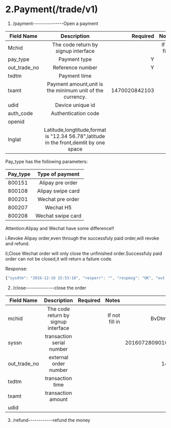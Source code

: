 # 2.Payment(/trade/v1)
1. /payment---------------Open a payment

| Field Name    | Description   | Required  | Notes 	 | Example  |
| ------------- |:-------------:| ---------:| ----------:| --------:|
|Mchid  |The code return by signup interface| |If not fill in |BvDtmKJA5mx7GpN0 |
| pay_type |Payment type|Y | | 800208|
| out_trade_no |Reference number| Y| |1470020842103 |
| txdtm |Payment time| | | |
| txamt |Payment amount,unit is the minimum unit of the currency.| 1470020842103| | 10|
| udid |Device unique id| | | |
| auth_code |Authentication code| | | |
| openid || | | |
| lnglat |Latitude,longtitude,format is "12.34 56.78",latitude in the front,demlit by one space| | | |

Pay_type has the following parameters:

|Pay_type | Type of payment   |
| ------------- |:-------------:| 
|800151  |Alipay pre order|
| 800108 |Alipay swipe card|
|800201  |Wechat pre order|
| 800207 |Wechat H5|
|800208  |Wechat swipe card|

Attention:Alipay and Wechat have some difference!!

i.Revoke Alipay order,even through the successfuly paid order,will revoke and refund.

Ii,Close Wechat order will only
close the unfinished order.Successfuly paid order can not be closed,it will return a failure code.

Response:
```javascript
{"sysdtm": "2016-12-16 15:53:18", "resperr": "", "respmsg": "OK", "out_trade_no": "XXX", "syssn": "XXX", "respcd": "0000", "pay_url": "XXX"}
```

2. /close--------------close the order

| Field Name    | Description   | Required  | Notes 	 | Example  |
| ------------- |:-------------:| ---------:| ----------:| --------:|
|mchid  |The code return by signup interface| |If not fill in |BvDtmKJA5mx7GpN0 |
|syssn|transaction serial number|||201607280901020011216135|
|out_trade_no|external order number|||1470020842103|
| txdtm |transaction time| | | |
| txamt |transaction amount| | | 10|
| udid|| | | |


3. /refund------------refund the money
